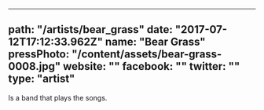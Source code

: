 ---
path: "/artists/bear_grass"
date: "2017-07-12T17:12:33.962Z"
name: "Bear Grass"
pressPhoto: "/content/assets/bear-grass-0008.jpg"
website: ""
facebook: ""
twitter: ""
type: "artist"
----

Is a band that plays the songs.